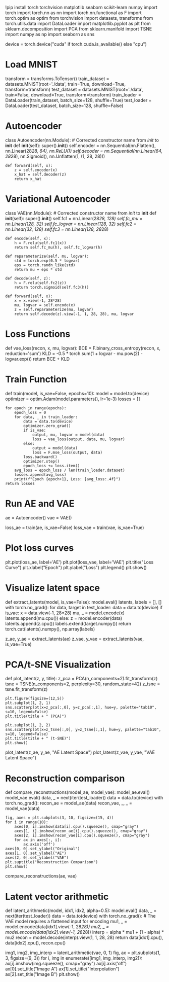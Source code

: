 !pip install torch torchvision matplotlib seaborn scikit-learn numpy
import torch
import torch.nn as nn
import torch.nn.functional as F
import torch.optim as optim
from torchvision import datasets, transforms
from torch.utils.data import DataLoader
import matplotlib.pyplot as plt
from sklearn.decomposition import PCA
from sklearn.manifold import TSNE
import numpy as np
import seaborn as sns

device = torch.device("cuda" if torch.cuda.is_available() else "cpu")

# Load MNIST
transform = transforms.ToTensor()
train_dataset = datasets.MNIST(root='./data', train=True, download=True, transform=transform)
test_dataset = datasets.MNIST(root='./data', train=False, download=True, transform=transform)
train_loader = DataLoader(train_dataset, batch_size=128, shuffle=True)
test_loader = DataLoader(test_dataset, batch_size=128, shuffle=False)

# Autoencoder
class Autoencoder(nn.Module):
    # Corrected constructor name from _init_ to __init__
    def __init__(self):
        super().__init__()
        self.encoder = nn.Sequential(nn.Flatten(), nn.Linear(28*28, 64), nn.ReLU())
        self.decoder = nn.Sequential(nn.Linear(64, 28*28), nn.Sigmoid(), nn.Unflatten(1, (1, 28, 28)))

    def forward(self, x):
        z = self.encoder(x)
        x_hat = self.decoder(z)
        return x_hat

# Variational Autoencoder
class VAE(nn.Module):
    # Corrected constructor name from _init_ to __init__
    def __init__(self):
        super().__init__()
        self.fc1 = nn.Linear(28*28, 128)
        self.fc_mu = nn.Linear(128, 32)
        self.fc_logvar = nn.Linear(128, 32)
        self.fc2 = nn.Linear(32, 128)
        self.fc3 = nn.Linear(128, 28*28)

    def encode(self, x):
        h = F.relu(self.fc1(x))
        return self.fc_mu(h), self.fc_logvar(h)

    def reparameterize(self, mu, logvar):
        std = torch.exp(0.5 * logvar)
        eps = torch.randn_like(std)
        return mu + eps * std

    def decode(self, z):
        h = F.relu(self.fc2(z))
        return torch.sigmoid(self.fc3(h))

    def forward(self, x):
        x = x.view(-1, 28*28)
        mu, logvar = self.encode(x)
        z = self.reparameterize(mu, logvar)
        return self.decode(z).view(-1, 1, 28, 28), mu, logvar

# Loss Functions
def vae_loss(recon, x, mu, logvar):
    BCE = F.binary_cross_entropy(recon, x, reduction='sum')
    KLD = -0.5 * torch.sum(1 + logvar - mu.pow(2) - logvar.exp())
    return BCE + KLD

# Train Function
def train(model, is_vae=False, epochs=10):
    model = model.to(device)
    optimizer = optim.Adam(model.parameters(), lr=1e-3)
    losses = []

    for epoch in range(epochs):
        epoch_loss = 0
        for data, _ in train_loader:
            data = data.to(device)
            optimizer.zero_grad()
            if is_vae:
                output, mu, logvar = model(data)
                loss = vae_loss(output, data, mu, logvar)
            else:
                output = model(data)
                loss = F.mse_loss(output, data)
            loss.backward()
            optimizer.step()
            epoch_loss += loss.item()
        avg_loss = epoch_loss / len(train_loader.dataset)
        losses.append(avg_loss)
        print(f"Epoch {epoch+1}, Loss: {avg_loss:.4f}")
    return losses

# Run AE and VAE
ae = Autoencoder()
vae = VAE()

loss_ae = train(ae, is_vae=False)
loss_vae = train(vae, is_vae=True)

#  Plot loss curves
plt.plot(loss_ae, label='AE')
plt.plot(loss_vae, label='VAE')
plt.title("Loss Curve")
plt.xlabel("Epoch")
plt.ylabel("Loss")
plt.legend()
plt.show()

#  Visualize latent space
def extract_latents(model, is_vae=False):
    model.eval()
    latents, labels = [], []
    with torch.no_grad():
        for data, target in test_loader:
            data = data.to(device)
            if is_vae:
                x = data.view(-1, 28*28)
                mu, _ = model.encode(x)
                latents.append(mu.cpu())
            else:
                z = model.encoder(data)
                latents.append(z.cpu())
            labels.extend(target.numpy())
    return torch.cat(latents).numpy(), np.array(labels)

z_ae, y_ae = extract_latents(ae)
z_vae, y_vae = extract_latents(vae, is_vae=True)

#  PCA/t-SNE Visualization
def plot_latent(z, y, title):
    z_pca = PCA(n_components=2).fit_transform(z)
    tsne = TSNE(n_components=2, perplexity=30, random_state=42)
    z_tsne = tsne.fit_transform(z)

    plt.figure(figsize=(12,5))
    plt.subplot(1, 2, 1)
    sns.scatterplot(x=z_pca[:,0], y=z_pca[:,1], hue=y, palette="tab10", s=10, legend=False)
    plt.title(title + " (PCA)")

    plt.subplot(1, 2, 2)
    sns.scatterplot(x=z_tsne[:,0], y=z_tsne[:,1], hue=y, palette="tab10", s=10, legend=False)
    plt.title(title + " (t-SNE)")
    plt.show()

plot_latent(z_ae, y_ae, "AE Latent Space")
plot_latent(z_vae, y_vae, "VAE Latent Space")

#  Reconstruction comparison
def compare_reconstructions(model_ae, model_vae):
    model_ae.eval()
    model_vae.eval()
    data, _ = next(iter(test_loader))
    data = data.to(device)
    with torch.no_grad():
        recon_ae = model_ae(data)
        recon_vae, _, _ = model_vae(data)

    fig, axes = plt.subplots(3, 10, figsize=(15, 4))
    for i in range(10):
        axes[0, i].imshow(data[i].cpu().squeeze(), cmap="gray")
        axes[1, i].imshow(recon_ae[i].cpu().squeeze(), cmap="gray")
        axes[2, i].imshow(recon_vae[i].cpu().squeeze(), cmap="gray")
        for ax in axes[:, i]:
            ax.axis('off')
    axes[0, 0].set_ylabel("Original")
    axes[1, 0].set_ylabel("AE")
    axes[2, 0].set_ylabel("VAE")
    plt.suptitle("Reconstruction Comparison")
    plt.show()

compare_reconstructions(ae, vae)

#  Latent vector arithmetic
def latent_arithmetic(model, idx1, idx2, alpha=0.5):
    model.eval()
    data, _ = next(iter(test_loader))
    data = data.to(device)
    with torch.no_grad():
        # The VAE model requires a flattened input for encoding
        mu1, _ = model.encode(data[idx1].view(-1, 28*28))
        mu2, _ = model.encode(data[idx2].view(-1, 28*28))
        interp = alpha * mu1 + (1 - alpha) * mu2
        recon = model.decode(interp).view(1, 1, 28, 28)
        return data[idx1].cpu(), data[idx2].cpu(), recon.cpu()

img1, img2, img_interp = latent_arithmetic(vae, 0, 1)
fig, ax = plt.subplots(1, 3, figsize=(9, 3))
for i, img in enumerate([img1, img_interp, img2]):
    ax[i].imshow(img.squeeze(), cmap="gray")
    ax[i].axis('off')
ax[0].set_title("Image A")
ax[1].set_title("Interpolation")
ax[2].set_title("Image B")
plt.show()
